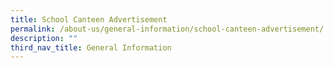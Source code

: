 ```yaml
---
title: School Canteen Advertisement
permalink: /about-us/general-information/school-canteen-advertisement/
description: ""
third_nav_title: General Information
---
```

